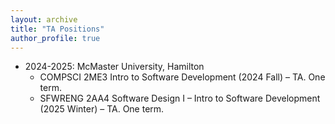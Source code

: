 ```yaml
---
layout: archive
title: "TA Positions"
author_profile: true
---
```

* 2024-2025: McMaster University, Hamilton  
  * COMPSCI 2ME3 Intro to Software Development (2024 Fall) – TA. One term.  
  * SFWRENG 2AA4 Software Design I – Intro to Software Development (2025 Winter) – TA. One term.

